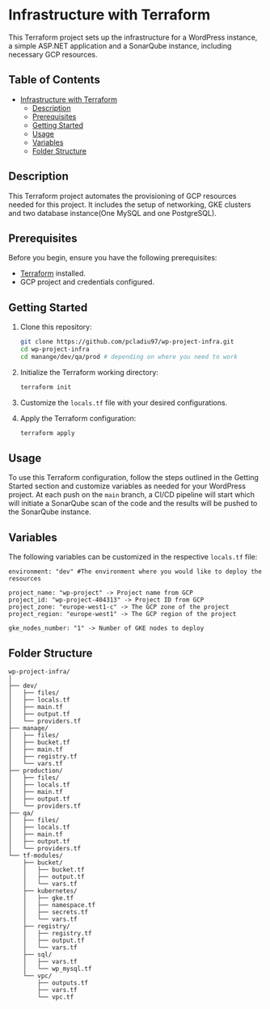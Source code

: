 # Infrastructure with Terraform

This Terraform project sets up the infrastructure for a WordPress instance, a simple ASP.NET application and a SonarQube instance, including necessary GCP resources.

## Table of Contents

- [Infrastructure with Terraform](#infrastructure-with-terraform)
  - [Description](#description)
  - [Prerequisites](#prerequisites)
  - [Getting Started](#getting-started)
  - [Usage](#usage)
  - [Variables](#variables)
  - [Folder Structure](#folder-structure)

## Description

This Terraform project automates the provisioning of GCP resources needed for this project. It includes the setup of networking, GKE clusters and two database instance(One MySQL and one PostgreSQL).

## Prerequisites

Before you begin, ensure you have the following prerequisites:

- [Terraform](https://www.terraform.io/downloads.html) installed.
- GCP project and credentials configured.

## Getting Started

1. Clone this repository:

    ```bash
    git clone https://github.com/pcladiu97/wp-project-infra.git
    cd wp-project-infra
    cd manange/dev/qa/prod # depending on where you need to work
    ```

2. Initialize the Terraform working directory:

    ```bash
    terraform init
    ```

3. Customize the `locals.tf` file with your desired configurations.

4. Apply the Terraform configuration:

    ```bash
    terraform apply
    ```

## Usage

To use this Terraform configuration, follow the steps outlined in the Getting Started section and customize variables as needed for your WordPress project.
At each push on the `main` branch, a CI/CD pipeline will start which will initiate a SonarQube scan of the code and the results will be pushed to the SonarQube instance.

## Variables

The following variables can be customized in the respective `locals.tf` file:

```plaintext
environment: "dev" #The environment where you would like to deploy the resources

project_name: "wp-project" -> Project name from GCP
project_id: "wp-project-404313" -> Project ID from GCP
project_zone: "europe-west1-c" -> The GCP zone of the project
project_region: "europe-west1" -> The GCP region of the project

gke_nodes_number: "1" -> Number of GKE nodes to deploy
```

## Folder Structure

```plaintext
wp-project-infra/
│
├── dev/
│   ├── files/
│   ├── locals.tf
│   ├── main.tf
│   ├── output.tf
│   └── providers.tf
├── manage/
│   ├── files/
│   ├── bucket.tf
│   ├── main.tf
│   ├── registry.tf
│   └── vars.tf
├── production/
│   ├── files/
│   ├── locals.tf
│   ├── main.tf
│   ├── output.tf
│   └── providers.tf
├── qa/
│   ├── files/
│   ├── locals.tf
│   ├── main.tf
│   ├── output.tf
│   └── providers.tf
└── tf-modules/
    ├── bucket/
    │   ├── bucket.tf
    │   ├── output.tf
    │   └── vars.tf
    ├── kubernetes/
    │   ├── gke.tf
    │   ├── namespace.tf
    │   ├── secrets.tf
    │   └── vars.tf
    ├── registry/
    │   ├── registry.tf
    │   ├── output.tf
    │   └── vars.tf
    ├── sql/
    │   ├── vars.tf
    │   └── wp_mysql.tf
    └── vpc/
        ├── outputs.tf
        ├── vars.tf
        └── vpc.tf
```
